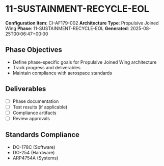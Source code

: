 # 11-SUSTAINMENT-RECYCLE-EOL

**Configuration Item**: CI-AF179-002
**Architecture Type**: Propulsive Joined Wing
**Phase**: 11-SUSTAINMENT-RECYCLE-EOL
**Generated**: 2025-08-25T00:06:47+00:00

## Phase Objectives
- Define phase-specific goals for Propulsive Joined Wing architecture
- Track progress and deliverables
- Maintain compliance with aerospace standards

## Deliverables
- [ ] Phase documentation
- [ ] Test results (if applicable)
- [ ] Compliance artifacts
- [ ] Review approvals

## Standards Compliance
- DO-178C (Software)
- DO-254 (Hardware)
- ARP4754A (Systems)
